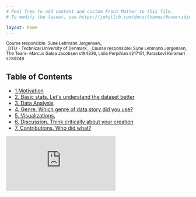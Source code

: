 ```yaml
---
# Feel free to add content and custom Front Matter to this file.
# To modify the layout, see https://jekyllrb.com/docs/themes/#overriding-theme-defaults

layout: home
---
```


<small>
Course responsible: Sune Lehmann Jørgensen_ <br>
_DTU - Technical University of Denmark_
_Course responsible: Sune Lehmann Jørgensen_ <br>
The Team- Marcus Galea Jacobsen  s194336, Lidia Perpiñian s217151, Paraskevi Keramari s230249 <br>
</small>

## Table of Contents

- [1.Motivation](#motivation)
- [2. Basic stats. Let's understand the dataset better](#2-basic-stats-lets-understand-the-dataset-better)
- [3. Data Analysis](#analysis)
- [4. Genre. Which genre of data story did you use?](#analysis3)
- [5. Visualizations.](#analysis4)
- [6. Discussion. Think critically about your creation](#analysis5)
- [7. Contributions. Who did what?](#analysis6)

![Link to HTML file](https://github.com/MarcusGalea/MarcusGalea.github.io/tree/master/subtheme.html)
